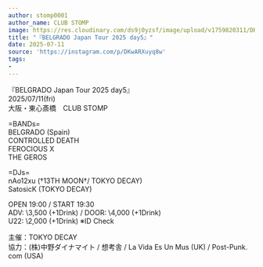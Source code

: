 ```yaml
---
author: stomp0001
author_name: CLUB STOMP
image: https://res.cloudinary.com/ds9j0yzsf/image/upload/v1759820311/DKwARXuyq8w.jpg
title: "『BELGRADO Japan Tour 2025 day5』"
date: 2025-07-11
source: 'https://instagram.com/p/DKwARXuyq8w'
tags:
- 
---
```

『BELGRADO Japan Tour 2025 day5』<br>
2025/07/11(fri)<br>
大阪・東心斎橋　CLUB STOMP

=BANDs=<br>
BELGRADO (Spain)<br>
CONTROLLED DEATH<br>
FEROCIOUS X<br>
THE GEROS

=DJs=<br>
nAo12xu (†13TH MOON†/ TOKYO DECAY)<br>
SatosicK (TOKYO DECAY)

OPEN 19:00 / START 19:30 <br>
ADV: \3,500 (+1Drink) / DOOR: \4,000 (+1Drink)<br>
U22: \2,000 (+1Drink) ※ID Check

主催：TOKYO DECAY<br>
協力：(株)中野ダイナマイト / 想考舎 / La Vida Es Un Mus (UK) / Post-Punk. com (USA)